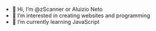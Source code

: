 - 👋 Hi, I’m @zScanner or Aluizio Neto 
- 👀 I’m interested in creating websites and programming
- 🌱 I’m currently learning JavaScript
